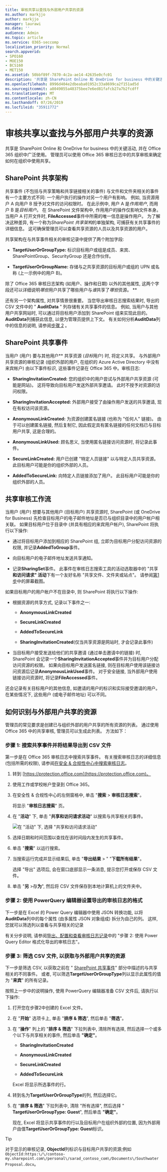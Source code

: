 ```yaml
---
title: 审核共享以查找与外部用户共享的资源
ms.author: markjjo
author: markjjo
manager: laurawi
ms.date: ''
audience: Admin
ms.topic: article
ms.service: O365-seccomp
localization_priority: Normal
search.appverid:
- SPO160
- MOE150
- BCS160
- MET150
ms.assetid: 50bbf89f-7870-4c2a-ae14-42635e0cfc01
description: '共享是 SharePoint Online 和 OneDrive for business 中的关键活动。 管理员现在可以在 Office 365 审核日志中使用共享审核, 以确定与组织外部的用户共享的资源。 '
ms.openlocfilehash: 8996d404e2dbeaba01952c33a8699ca2f151ad5d
ms.sourcegitcommit: a8049055a48375bee7e6ed81fafcb27a7b2fcdff
ms.translationtype: MT
ms.contentlocale: zh-CN
ms.lasthandoff: 07/26/2019
ms.locfileid: "35911772"
---
```

# <a name="use-sharing-auditing-in-the-office-365-audit-log"></a>审核共享以查找与外部用户共享的资源

共享是 SharePoint Online 和 OneDrive for business 中的关键活动, 并在 Office 365 组织中广泛使用。 管理员可以使用 Office 365 审核日志中的共享审核来确定如何在组织中使用共享。 
  
## <a name="the-sharepoint-sharing-schema"></a>SharePoint 共享架构

共享事件 (不包括与共享策略和共享链接相关的事件) 与文件和文件夹相关的事件有一个主要方式不同: 一个用户执行的操作对另一个用户有影响。 例如, 当资源用户 A 向用户 B 授予对文件的访问权限时。 在此示例中, 用户 A 是*作用用户*, 而用户 B 是*目标用户*。 在 SharePoint 文件架构中, 作用用户的操作仅影响文件本身。 当用户 A 打开文件时, **FileAccessed**事件中所需的唯一信息是操作用户。 为了解决这种差异, 有一个称为*SharePoint 共享架构*的单独架构, 可捕获有关共享事件的详细信息。 这可确保管理员可以查看共享资源的人员以及共享资源的用户。 
  
共享架构在与共享事件相关的审核记录中提供了两个附加字段: 
  
- **TargetUserOrGroupType:** 标识目标用户或组是成员、来宾、SharePointGroup、SecurityGroup 还是合作伙伴。

- **TargetUserOrGroupName:** 存储与之共享资源的目标用户或组的 UPN 或名称 (上一示例中的用户 B)。 

除了 Office 365 审核日志架构 (如用户、操作和日期) 以外的其他属性, 这两个字段还可以详细说明*哪些*用户共享了哪些用户与*谁*共享了*哪些*资源。 ** 
  
还有另一个架构属性, 对共享情景很重要。 当您导出审核日志搜索结果时, 导出的 CSV 文件中的 " **AuditData** " 列存储有关共享事件的信息。 例如, 当用户与其他用户共享网站时, 可以通过将目标用户添加到 SharePoint 组来实现此目的。 **AuditData**列捕获此信息, 以便为管理员提供上下文。 有关如何分析**AuditData**列中的信息的说明, 请参阅[步骤 2](#step-2-use-the-powerquery-editor-to-format-the-exported-audit-log) 。

## <a name="sharepoint-sharing-events"></a>SharePoint 共享事件

当用户 (用户) 要与其他用户** 共享资源 (*目标*用户) 时, 将定义共享。 与外部用户共享资源的审核记录 (组织外部的用户, 在组织的 Azure Active Directory 中没有来宾帐户) 由以下事件标识, 这些事件记录在 Office 365 中。审核日志:

- **SharingInvitationCreated:** 您的组织中的用户尝试与外部用户共享资源 (可能是网站)。 这将导致向目标用户发送外部共享邀请。 此时不授予对资源的访问权限。

- **SharingInvitationAccepted:** 外部用户接受了由操作用户发送的共享邀请, 现在有权访问该资源。

- **AnonymousLinkCreated:** 为资源创建匿名链接 (也称为 "任何人" 链接)。 由于可以创建匿名链接, 然后复制它, 因此假定具有匿名链接的任何文档已与目标用户共享, 这是合理的。

- **AnonymousLinkUsed:** 顾名思义, 当使用匿名链接访问资源时, 将记录此事件。 

- **SecureLinkCreated:** 用户已创建 "特定人员链接" 以与特定人员共享资源。 此目标用户可能是你的组织外部的人员。

- **AddedToSecureLink:** 向特定人员链接添加了用户。 此目标用户可能是你的组织外部的人员。

## <a name="sharing-auditing-work-flow"></a>共享审核工作流
  
当用户 (用户) 想要与其他用户 (目标用户) 共享资源时, SharePoint (或 OneDrive for Business) 先检查目标用户的电子邮件地址是否已与组织目录中的用户帐户相关联。 如果目标用户位于目录中 (并具有相应的来宾用户帐户), SharePoint 将执行以下操作:
  
-  通过将目标用户添加到相应的 SharePoint 组, 立即为目标用户分配访问资源的权限, 并记录**AddedToGroup**事件。 
    
- 向目标用户的电子邮件地址发送共享通知。
    
- 记录**SharingSet**事件。 此事件在审核日志搜索工具的活动选取器中的 "共享**和访问请求" 活动**下有一个友好名称 "共享文件、文件夹或站点"。 请参阅[第1步](#step-1-search-for-sharing-events-and-export-the-results-to-a-csv-file)中的屏幕截图。 
    
如果目标用户的用户帐户不在目录中, 则 SharePoint 将执行以下操作: 
    
   - 根据资源的共享方式, 记录以下事件之一:
   
      - **AnonymousLinkCreated**
   
      - **SecureLinkCreated**
   
      - **AddedToSecureLink** 

      - **SharingInvitationCreated**(仅当共享资源是网站时, 才会记录此事件)
    
   - 当目标用户接受发送给他们的共享邀请 (通过单击邀请中的链接) 时, SharePoint 会记录一个**SharingInvitationAccepted**事件并为目标用户分配访问资源的权限。 如果向目标用户发送匿名链接, 则在目标用户使用该链接访问资源后记录**AnonymousLinkUsed**事件。 对于安全链接, 当外部用户使用链接访问资源时, 将记录**FileAccessed**事件。

还会记录有关目标用户的其他信息, 如邀请的用户的标识和实际接受邀请的用户。 在某些情况下, 这些用户 (或电子邮件地址) 可以不同。 

## <a name="how-to-identify-resources-shared-with-external-users"></a>如何识别与外部用户共享的资源

管理员的常见要求是创建已与组织外部的用户共享的所有资源的列表。 通过使用 Office 365 中的共享审核, 管理员可以生成此列表。 方法如下：
  
### <a name="step-1-search-for-sharing-events-and-export-the-results-to-a-csv-file"></a>步骤 1: 搜索共享事件并将结果导出到 CSV 文件

第一步是在 Office 365 审核日志中搜索共享事件。 有关搜索审核日志的详细信息 (包括所需的权限), 请参阅[在安全 & 合规性中心中搜索审核日志](search-the-audit-log-in-security-and-compliance.md)。
  
1. 转到 [https://protection.office.com](https://protection.office.com)。
    
2. 使用工作或学校帐户登录到 Office 365。
    
3. 在安全性 & 合规性中心的左侧窗格中, 单击 "**搜索**  > **审核日志搜索**"。
    
    将显示 "**审核日志搜索**" 页。 
    
4. 在 "**活动**" 下, 单击 "**共享和访问请求活动**" 以搜索与共享相关的事件。 
    
    ![在 "活动" 下, 选择 "共享和访问请求活动"](media/46bb25b7-1eb2-4adf-903a-cc9ab58639f9.png)
  
5.  选择日期和时间范围以查找在该时间段内发生的共享事件。 
    
6. 单击 "**搜索**" 以运行搜索。 
    
7. 当搜索运行完成并显示结果后, 单击 "**导出结果** \> " "**下载所有结果**"。
    
    选择 "导出" 选项后, 会在窗口底部显示一条消息, 提示您打开或保存 CSV 文件。
    
8. 单击 "**另** \>存**为**", 然后将 CSV 文件保存到本地计算机上的文件夹中。 

### <a name="step-2-use-the-powerquery-editor-to-format-the-exported-audit-log"></a>步骤 2: 使用 PowerQuery 编辑器设置导出的审核日志的格式

下一步是在 Excel 的 Power Query 编辑器中使用 JSON 转换功能, 以将**AuditData**列中的每个属性 (由多属性 JSON 对象组成) 拆分为自己的列。 这样, 您就可以筛选列以查看与共享相关的记录

有关分步说明, 请参阅[导出、配置和查看审核日志记录](export-view-audit-log-records.md#step-2-format-the-exported-audit-log-using-the-power-query-editor)中的 "步骤 2: 使用 Power Query Editor 格式化导出的审核日志"。

### <a name="step-3-filter-the-csv-file-for-resources-shared-with-external-users"></a>步骤 3: 筛选 CSV 文件, 以获取与外部用户共享的资源

下一步是筛选 CSV, 以获取之前在 " [SharePoint 共享事件](#sharepoint-sharing-events)" 部分中描述的与共享相关的不同事件。 或者, 可以筛选**TargetUserOrGroupType**列以显示此属性的值为 "**来宾**" 的所有记录。 

按照上一步中的说明操作, 使用 PowerQuery 编辑器准备 CSV 文件后, 请执行以下操作:
    
1. 打开您在步骤2中创建的 Excel 文件。 

2. 在 "**开始**" 选项卡上, 单击 "**排序 & 筛选**", 然后单击 "**筛选**"。
    
3. 在 "**操作**" 列上的 "**排序 & 筛选**" 下拉列表中, 清除所有选择, 然后选择一个或多个以下与共享相关的事件, 然后单击 **"确定"**。
 
   - **SharingInvitationCreated**
   
   - **AnonymousLinkCreated**
   
   - **SecureLinkCreated**
   
   - **AddedToSecureLink** 
    
    Excel 将显示所选事件的行。
    
4. 转到名为**TargetUserOrGroupType**的列, 然后选择它。 
    
5. 在 "**排序 & 筛选**" 下拉列表中, 清除 "所有选择", 然后选择 " **TargetUserOrGroupType: Guest**", 然后单击 **"确定"**。
    
    现在, Excel 将显示共享事件的行以及目标用户在组织外部的位置, 因为外部用户由值**TargetUserOrGroupType: Guest**标识。 
  
> [!TIP]
> 对于显示的审核记录, **ObjectId**列标识与目标用户共享的资源;例如`ObjectId:https:\/\/contoso-my.sharepoint.com\/personal\/sarad_contoso_com\/Documents\/Southwater Proposal.docx`。
